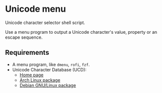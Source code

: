 # Unicode menu

Unicode character selector shell script.

Use a menu program to output a Unicode character's value, property or an escape sequence.

## Requirements

-   A menu program, like `dmenu`, `rofi`, `fzf`.
-   Unicode Character Database (UCD):
    -   [Home page](https://www.unicode.org/ucd/)
    -   [Arch Linux package](https://archlinux.org/packages/extra/any/unicode-character-database/)
    -   [Debian GNU/Linux package](https://packages.debian.org/bullseye/unicode-data)
